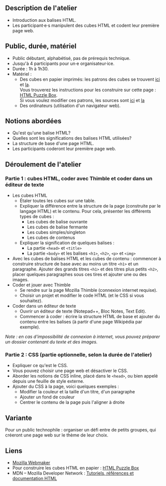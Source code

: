 ## Description de l'atelier
* Introduction aux balises HTML.
* Les participant·e·s manipulent des cubes HTML et codent leur première page web.

## Public, durée, matériel
* Public débutant, alphabétisé, pas de prérequis technique.
* Jusqu'à 4 participants pour un·e organisateur·ice.
* Durée : 1h à 1h30.
* Matériel :
    * Des cubes en papier imprimés: les patrons des cubes se trouvent [ici](../Ressource/CubeHTML.pdf) et [la](../Ressource/CubeHTML2.pdf).  
    Vous trouverez les instructions pour les construire sur cette page : [HTML Puzzle Box](https://yopdesign.makes.org/thimble/LTQ5ODQ2NjU2MA==/html-puzzle-box).  
    Si vous voulez modifier ces patrons, les sources sont [ici](../Ressource/CubeHTML.svg) et [la](../Ressource/CubeHTML2.svg)
    * Des ordinateurs (utilisation d'un navigateur web).

## Notions abordées
* Qu'est qu'une balise HTML?
* Quelles sont les significations des balises HTML utilisées?
* La structure de base d'une page HTML.
* Les participants coderont leur première page web.

## Déroulement de l'atelier

### Partie 1 : cubes HTML, coder avec Thimble et coder dans un éditeur de texte
*  Les cubes HTML
    * Étaler toutes les cubes sur une table.
    * Expliquer la différence entre la structure de la page (construite par le langage HTML) et le contenu. Pour cela, présenter les différents types de cubes :
      * Les cubes de balise ouvrante
      * Les cubes de balise fermante
      * Les cubes simples/singleton
      * Les cubes de contenus
    * Expliquer la signification de quelques balises :
      * La partie `<head>` et `<title>`
      * La partie `<body>` et les balises `<h1>`, `<h2>`, `<p>` et `<img>`
* Avec les cubes de balises HTML et les cubes de contenu : commencer à construire structure de base avec au moins un titre `<h1>` et un paragraphe. Ajouter des grands titres `<h1>` et des titres plus petits `<h2>`, placer quelques paragraphes sous ces tires et ajouter une ou des images.
* Coder et jouer avec Thimble
    * Se rendre sur la page Mozilla Thimble (connexion internet requise).
    * Choisir un projet et modifier le code HTML (et le CSS si vous souhaitez).
* Coder dans un éditeur de texte
    * Ouvrir un éditeur de texte (Notepad++, Bloc Notes, Text Edit).
    * Commencer à coder : écrire la structure HTML de base et ajouter du contenu entre les balises (à partir d'une page Wikipédia par exemple).

_Note : en cas d'impossibilité de connexion à internet, vous pouvez préparer un dossier contenant du texte et des images._

### Partie 2 : CSS (partie optionnelle, selon la durée de l'atelier)
* Expliquer ce qu'est le CSS.
* Vous pouvez choisir une page web et désactiver le CSS.
* Aborder les notions de CSS inline, placé dans le `<head>`, ou bien appelé depuis une feuille de style externe.
* Ajouter du CSS à la page, voici quelques exemples :
    * Modifier la couleur et la taille d'un titre, d'un paragraphe
    * Ajouter un fond de couleur
    * Centrer le contenu de la page puis l'aligner à droite

## Variante
Pour un public technophile : organiser un défi entre de petits groupes, qui créeront une page web sur le thème de leur choix.

## Liens
* [Mozilla Webmaker](http://webmaker.org)
* Pour construire les cubes HTML en papier : [HTML Puzzle Box](https://yopdesign.makes.org/thimble/LTQ5ODQ2NjU2MA==/html-puzzle-box)
* MDN – Mozilla Developer Network : [Tutoriels, références et documentation HTML](https://developer.mozilla.org/fr/docs/Web/HTML)
